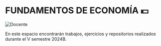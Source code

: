 # FUNDAMENTOS DE ECONOMÍA 💵
![Docente](https://img.shields.io/badge/Docente-Ofelia_Palencia_Fajardo-5564eb.svg?style=for-the-badge&logo=Docente)

En este espacio encontrarán trabajos, ejercicios y repositorios realizados durante el V semestre 2024B.